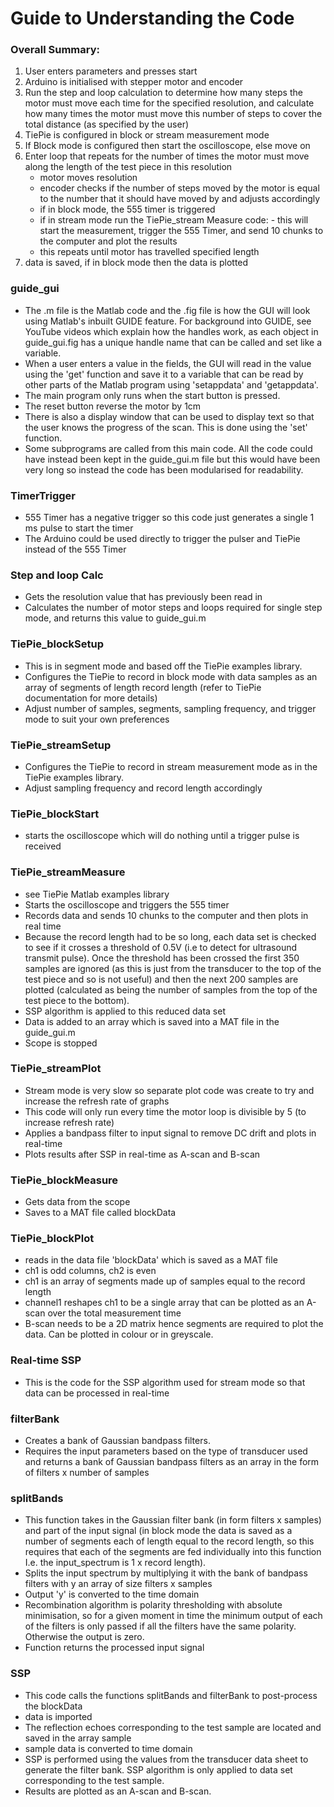 # Guide to Understanding the Code

### Overall Summary:
1. User enters parameters and presses start
2. Arduino is initialised with stepper motor and encoder
3. Run the step and loop calculation to determine how many steps the motor must move each time for the specified resolution, and calculate how many times the motor must move this number of steps to cover the total distance (as specified by the user)
4. TiePie is configured in block or stream measurement mode
5. If Block mode is configured then start the oscilloscope, else move on
6. Enter loop that repeats for the number of times the motor must move along the length of the test piece in this resolution
	- motor moves resolution
	- encoder checks if the number of steps moved by the motor is equal to the number that it should have moved by and adjusts accordingly
	-  if in block mode, the 555 timer is triggered
	- if in stream mode run the TiePie_stream Measure code:
			 - this will start the measurement, trigger the 555 Timer, and send 10 chunks to the computer and plot the results
	- this repeats until motor has travelled specified length
7. data is saved, if in block mode then the data is plotted


### guide_gui
- The .m file is the Matlab code and the .fig file is how the GUI will look using Matlab's inbuilt GUIDE feature. For background into GUIDE, see YouTube videos which explain how the handles work, as each object in guide_gui.fig has a unique handle name that can be called and set like a variable.
- When a user enters a value in the fields, the GUI will read in the value using the 'get' function and save it to a variable that can be read by other parts of the Matlab program using 'setappdata' and 'getappdata'.
- The main program only runs when the start button is pressed.
- The reset button reverse the motor by 1cm
- There is also a display window that can be used to display text so that the user knows the progress of the scan. This is done using the 'set' function.
- Some subprograms are called from this main code. All the code could have instead been kept in the guide_gui.m file but this would have been very long so instead the code has been modularised for readability.


### TimerTrigger
- 555 Timer has a negative trigger so this code just generates a single 1 ms pulse to start the timer
- The Arduino could be used directly to trigger the pulser and TiePie instead of the 555 Timer


### Step and loop Calc
- Gets the resolution value that has previously been read in
- Calculates the number of motor steps and loops required for single step mode, and returns this value to guide_gui.m


### TiePie_blockSetup
- This is in segment mode and based off the TiePie examples library.
- Configures the TiePie to record in block mode with data samples as an array of segments of length record length (refer to TiePie documentation for more details)
- Adjust number of samples, segments, sampling frequency, and trigger mode to suit your own preferences


### TiePie_streamSetup
- Configures the TiePie to record in stream measurement mode as in the TiePie examples library.
- Adjust sampling frequency and record length accordingly


### TiePie_blockStart
- starts the oscilloscope which will do nothing until a trigger pulse is received



### TiePie_streamMeasure
- see TiePie Matlab examples library
- Starts the oscilloscope and triggers the 555 timer
- Records data and sends 10 chunks to the computer and then plots in real time
- Because the record length had to be so long, each data set is checked to see if it crosses a threshold of 0.5V (i.e to detect for ultrasound transmit pulse). Once the threshold has been crossed the first 350 samples are ignored (as this is just from the transducer to the top of the test piece and so is not useful) and then the next 200 samples are plotted (calculated as being the number of samples from the top of the test piece to the bottom).
- SSP algorithm is applied to this reduced data set
- Data is added to an array which is saved into a MAT file in the guide_gui.m
- Scope is stopped


### TiePie_streamPlot
- Stream mode is very slow so separate plot code was create to try and increase the refresh rate of graphs
- This code will only run every time the motor loop is divisible by 5 (to increase refresh rate)
-  Applies a bandpass filter to input signal to remove DC drift and plots in real-time
- Plots results after SSP in real-time as A-scan and B-scan


### TiePie_blockMeasure
- Gets data from the scope
- Saves to a MAT file called blockData


### TiePie_blockPlot
- reads in the data file 'blockData' which is saved as a MAT file
- ch1 is odd columns, ch2 is even
- ch1 is an array of segments made up of samples equal to the record length
- channel1 reshapes ch1 to be a single array that can be plotted as an A-scan over the total measurement time
- B-scan needs to be a 2D matrix hence segments are required to plot the data. Can be plotted in colour or in greyscale.


### Real-time SSP
- This is the code for the SSP algorithm used for stream mode so that data can be processed in real-time


### filterBank
- Creates a bank of Gaussian bandpass filters.
- Requires the input parameters based on the type of transducer used and returns a bank of Gaussian bandpass filters as an array in the form of filters x number of samples


### splitBands
-  This function takes in the Gaussian filter bank (in form filters x samples) and part of the input signal (in block mode the data is saved as a number of segments each of length equal to the record length, so this requires that each of the segments are fed individually into this function I.e. the input_spectrum is 1 x record length).
 - Splits the input spectrum by multiplying it with the bank of bandpass filters with y an array of size filters x samples
- Output 'y' is converted to the time domain
- Recombination algorithm is polarity thresholding with absolute minimisation, so for a given moment in time the minimum output of each of the filters is only passed if all the filters have the same polarity. Otherwise the output is zero.
- Function returns the processed input signal


### SSP
- This code calls the functions splitBands and filterBank to post-process the blockData
- data is imported
- The reflection echoes corresponding to the test sample are located and saved in the array sample
- sample data is converted to time domain
- SSP is performed using the values from the transducer data sheet to generate the filter bank. SSP algorithm is only applied to data set corresponding to the test sample.
- Results are plotted as an A-scan and B-scan.